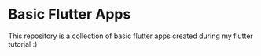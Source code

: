 # Basic Flutter Apps

This repository is a collection of basic flutter apps created during my flutter tutorial :)

